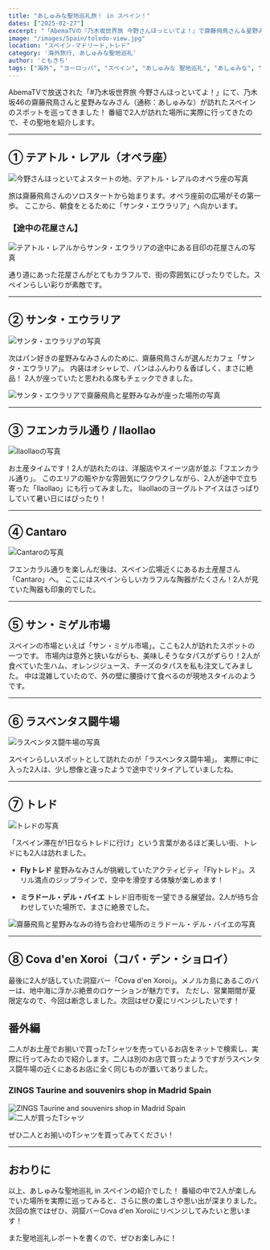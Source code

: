 ```yaml
---
title: "あしゅみな聖地巡礼旅！ in スペイン！"
dates: ["2025-02-27"]
excerpt: "「AbemaTVの『乃木坂世界旅 今野さんほっといてよ！』で齋藤飛鳥さん＆星野みなみさん（あしゅみな）が訪れたスペインの聖地巡礼レポート！オペラ座、サンタ・エウラリア、サン・ミゲル市場、トレドなど2人の足跡をたどって、スペインの魅力をたっぷり紹介しています。乃木坂ファン＆旅行好き必見！」"
image: "/images/Spain/toledo-view.jpg"
location: "スペイン-マドリード,トレド"
category: '海外旅行, あしゅみな聖地巡礼'
author: 'ともきち'
tags: ["海外", "ヨーロッパ", "スペイン", "あしゅみな 聖地巡礼", "あしゅみな", "聖地巡礼"]
---
```


AbemaTVで放送された「#乃木坂世界旅 今野さんほっといてよ！」にて、乃木坂46の齋藤飛鳥さんと星野みなみさん（通称：あしゅみな）が訪れたスペインのスポットを巡ってきました！
番組で2人が訪れた場所に実際に行ってきたので、その聖地を紹介します。

---

## ① テアトル・レアル（オペラ座）

![今野さんほっといてよスタートの地、テアトル・レアルのオペラ座の写真](/images/Spain/theatre-real.jpg)

旅は齋藤飛鳥さんのソロスタートから始まります。オペラ座前の広場がその第一歩。
ここから、朝食をとるために「サンタ・エウラリア」へ向かいます。

### 【途中の花屋さん】

![テアトル・レアルからサンタ・エウラリアの途中にある目印の花屋さんの写真](/images/Spain/florists-near-santa-eulalia.jpg)

通り道にあった花屋さんがとてもカラフルで、街の雰囲気にぴったりでした。スペインらしい彩りが素敵です。

---

## ② サンタ・エウラリア

![サンタ・エウラリアの写真](/images/Spain/santa-eulalia.jpg)

次はパン好きの星野みなみさんのために、齋藤飛鳥さんが選んだカフェ「サンタ・エウラリア」。
内装はオシャレで、パンはふんわり＆香ばしく、まさに絶品！
2人が座っていたと思われる席もチェックできました。

![サンタ・エウラリアで齋藤飛鳥と星野みなみが座った場所の写真](/images/Spain/the-table-where-they-would-have-sat.jpg)

---

## ③ フエンカラル通り / llaollao

![llaollaoの写真](/images/Spain/llaollao.jpg)

お土産タイムです！2人が訪れたのは、洋服店やスイーツ店が並ぶ「フエンカラル通り」。
このエリアの賑やかな雰囲気にワクワクしながら、2人が途中で立ち寄った「llaollao」にも行ってみました。
llaollaoのヨーグルトアイスはさっぱりしていて暑い日にはぴったり！

---

## ④ Cantaro

![Cantaroの写真](/images/Spain/cantaro.jpg)

フエンカラル通りを楽しんだ後は、スペイン広場近くにあるお土産屋さん「Cantaro」へ。
ここにはスペインらしいカラフルな陶器がたくさん！2人が見ていた陶器も印象的でした。

---

## ⑤ サン・ミゲル市場

スペインの市場といえば「サン・ミゲル市場」。ここも2人が訪れたスポットの一つです。
市場内は意外と狭いながらも、美味しそうなタパスがずらり！2人が食べていた生ハム、オレンジジュース、チーズのタパスを私も注文してみました。
中は混雑していたので、外の壁に腰掛けて食べるのが現地スタイルのようです。

---

## ⑥ ラスベンタス闘牛場

![ラスベンタス闘牛場の写真](/images/Spain/las-ventas-bullring.jpg)

スペインらしいスポットとして訪れたのが「ラスベンタス闘牛場」。
実際に中に入った2人は、少し想像と違ったようで途中でリタイアしていましたね。

---

## ⑦ トレド

![トレドの写真](/images/Spain/toledo-view.jpg)

「スペイン滞在が1日ならトレドに行け」という言葉があるほど美しい街、トレドにも2人は訪れました。

- **Flyトレド**
  星野みなみさんが挑戦していたアクティビティ「Flyトレド」。スリル満点のジップラインで、空中を滑空する体験が楽しめます！

- **ミラドール・デル・バイエ**
  トレド旧市街を一望できる展望台。2人が待ち合わせしていた場所で、まさに絶景でした。

![齋藤飛鳥と星野みなみの待ち合わせ場所のミラドール・デル・バイエの写真](/images/Spain/mirador-del-valle.jpg)

---

## ⑧ Cova d'en Xoroi（コバ・デン・ショロイ）

最後に2人が話していた洞窟バー「Cova d'en Xoroi」。メノルカ島にあるこのバーは、地中海に浮かぶ絶景のロケーションが魅力です。
ただし、営業期間が夏限定なので、今回は断念しました。次回はぜひ夏にリベンジしたいです！

## 番外編

二人がお土産でお揃いで買ったTシャツを売っているお店をネットで検索し、実際に行ってみたので紹介します。二人は別のお店で買ったようですがラスベンタス闘牛場の近くにあるお店に全く同じものが置いてありました。

### ZINGS Taurine and souvenirs shop in Madrid Spain

![ZINGS Taurine and souvenirs shop in Madrid Spain](/images/Spain/zings.jpg)
![二人が買ったTシャツ](/images/Spain/zings-cloth.jpg)

ぜひ二人とお揃いのTシャツを買ってみてください！

---

## おわりに

以上、あしゅみな聖地巡礼 in スペインの紹介でした！
番組の中で2人が楽しんでいた場所を実際に巡ってみると、さらに旅の楽しさや思い出が深まりました。次回の旅ではぜひ、洞窟バーCova d'en Xoroiにリベンジしてみたいと思います！

また聖地巡礼レポートを書くので、ぜひお楽しみに！
